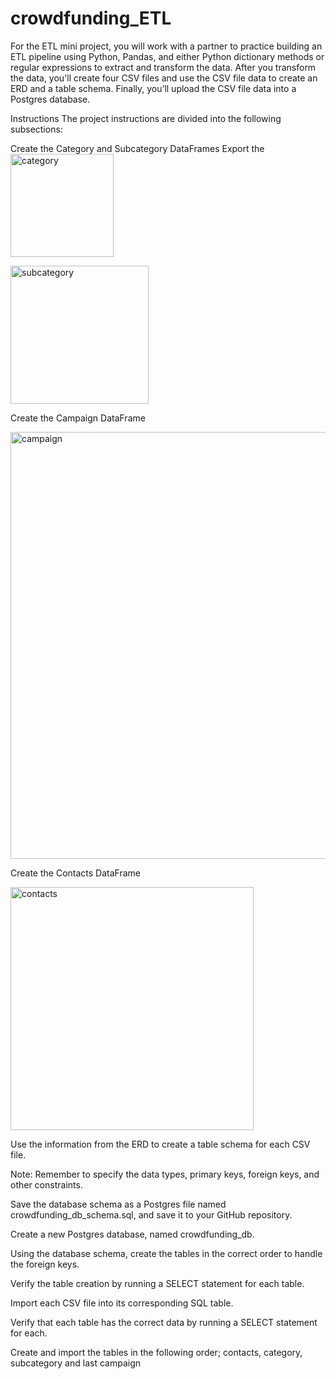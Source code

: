 # crowdfunding_ETL
For the ETL mini project, you will work with a partner to practice building an ETL pipeline using Python, Pandas, and either Python dictionary methods or regular expressions to extract and transform the data. After you transform the data, you'll create four CSV files and use the CSV file data to create an ERD and a table schema. Finally, you’ll upload the CSV file data into a Postgres database.

Instructions
The project instructions are divided into the following subsections:


Create the Category and Subcategory DataFrames
Export the<img width="165" alt="category" src="https://user-images.githubusercontent.com/118322641/227386320-78bad39f-84f3-4faf-8b40-77273ea31ecb.png">
 



<img width="221" alt="subcategory" src="https://user-images.githubusercontent.com/118322641/227386298-f67107ee-7ede-4241-9c41-a97aedb406fc.png">




Create the Campaign DataFrame


<img width="683" alt="campaign" src="https://user-images.githubusercontent.com/118322641/227386280-35b136dd-720f-409b-90e8-a0822466fdd2.png">



Create the Contacts DataFrame



<img width="389" alt="contacts" src="https://user-images.githubusercontent.com/118322641/227386251-d8d0dc3d-75df-4967-8277-d5b551fbeb78.png">




Use the information from the ERD to create a table schema for each CSV file.

Note: Remember to specify the data types, primary keys, foreign keys, and other constraints.

Save the database schema as a Postgres file named crowdfunding_db_schema.sql, and save it to your GitHub repository.

Create a new Postgres database, named crowdfunding_db.

Using the database schema, create the tables in the correct order to handle the foreign keys.

Verify the table creation by running a SELECT statement for each table.

Import each CSV file into its corresponding SQL table.

Verify that each table has the correct data by running a SELECT statement for each.

Create and import the tables in the following order; contacts, category, subcategory and last campaign
